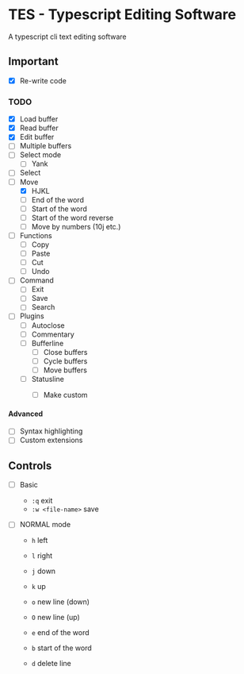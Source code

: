 # TES - Typescript Editing Software
A typescript cli text editing software

## Important
- [x] Re-write code

### TODO
- [x] Load buffer
- [x] Read buffer
- [x] Edit buffer
- [ ] Multiple buffers
- [ ] Select mode
   - [ ] Yank
- [ ] Select
- [ ] Move
   - [x] HJKL
   - [ ] End of the word
   - [ ] Start of the word
   - [ ] Start of the word reverse
   - [ ] Move by numbers (10j etc.)
- [ ] Functions
   - [ ] Copy
   - [ ] Paste
   - [ ] Cut
   - [ ] Undo 
- [ ] Command
   - [ ] Exit
   - [ ] Save
   - [ ] Search
- [ ] Plugins
   - [ ] Autoclose
   - [ ] Commentary
   - [ ] Bufferline
      - [ ] Close buffers
      - [ ] Cycle buffers
      - [ ] Move buffers
   - [ ] Statusline
      - [ ] Make custom


#### Advanced
- [ ] Syntax highlighting
- [ ] Custom extensions

## Controls
- [ ] Basic
   - `:q` exit
   - `:w <file-name>` save

- [ ] NORMAL mode
   - `h` left
   - `l` right
   - `j` down
   - `k` up

   - `o` new line (down)
   - `O` new line (up)
 
   - `e` end of the word
   - `b` start of the word
 
   - `d` delete line
